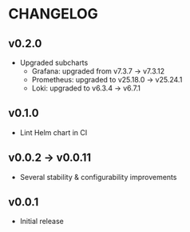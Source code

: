# CHANGELOG

## v0.2.0

- Upgraded subcharts
  - Grafana: upgraded from v7.3.7 -> v7.3.12
  - Prometheus: upgraded to v25.18.0 -> v25.24.1
  - Loki: upgraded to v6.3.4 -> v6.7.1

## v0.1.0

- Lint Helm chart in CI

## v0.0.2 -> v0.0.11

- Several stability & configurability improvements

## v0.0.1

- Initial release